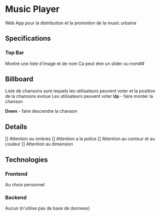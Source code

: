 # Music Player 

Web App pour la distribution et la promotion de la music urbaine

## Specifications
### Top Bar 
Montre une liste d'image et de nom
Ca peut etre un slider ou nom##

## Billboard
Liste de chansons sure lequels les utilisateurs peuvent voter et la position de la chansons evolue
Les utilisateurs peuvent voter 
**Up** - faire monter la chanson

**Down** - faire descendre la chanson

## Details 
[] Attention au ombres 
[] Attention a la police
[] Attention au contour et au couleur
[] Attention au dimension

## Technologies 

### Frontend
Au choix personnel

### Backend 
Aucun (n'utilise pas de base de donnees)